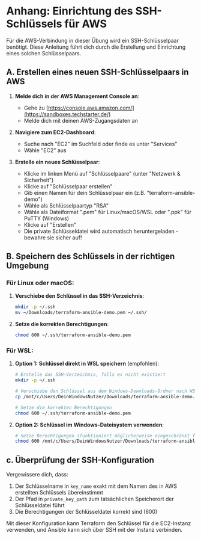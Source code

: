 # Anhang: Einrichtung des SSH-Schlüssels für AWS

Für die AWS-Verbindung in dieser Übung wird ein SSH-Schlüsselpaar benötigt. Diese Anleitung führt dich durch die Erstellung und Einrichtung eines solchen Schlüsselpaars.

## A. Erstellen eines neuen SSH-Schlüsselpaars in AWS

1. **Melde dich in der AWS Management Console an**:
   - Gehe zu [https://console.aws.amazon.com/](https://sandboxes.techstarter.de/)
   - Melde dich mit deinen AWS-Zugangsdaten an

2. **Navigiere zum EC2-Dashboard**:
   - Suche nach "EC2" im Suchfeld oder finde es unter "Services"
   - Wähle "EC2" aus

3. **Erstelle ein neues Schlüsselpaar**:
   - Klicke im linken Menü auf "Schlüsselpaare" (unter "Netzwerk & Sicherheit")
   - Klicke auf "Schlüsselpaar erstellen"
   - Gib einen Namen für dein Schlüsselpaar ein (z.B. "terraform-ansible-demo")
   - Wähle als Schlüsselpaartyp "RSA"
   - Wähle als Dateiformat ".pem" für Linux/macOS/WSL oder ".ppk" für PuTTY (Windows)
   - Klicke auf "Erstellen"
   - Die private Schlüsseldatei wird automatisch heruntergeladen - bewahre sie sicher auf!

## B. Speichern des Schlüssels in der richtigen Umgebung

### Für Linux oder macOS:

1. **Verschiebe den Schlüssel in das SSH-Verzeichnis**:
   ```bash
   mkdir -p ~/.ssh
   mv ~/Downloads/terraform-ansible-demo.pem ~/.ssh/
   ```

2. **Setze die korrekten Berechtigungen**:
   ```bash
   chmod 600 ~/.ssh/terraform-ansible-demo.pem
   ```

### Für WSL:

1. **Option 1: Schlüssel direkt in WSL speichern** (empfohlen):
   ```bash
   # Erstelle das SSH-Verzeichnis, falls es nicht existiert
   mkdir -p ~/.ssh
   
   # Verschiebe den Schlüssel aus dem Windows-Downloads-Ordner nach WSL
   cp /mnt/c/Users/DeinWindowsNutzer/Downloads/terraform-ansible-demo.pem ~/.ssh/
   
   # Setze die korrekten Berechtigungen
   chmod 600 ~/.ssh/terraform-ansible-demo.pem
   ```

2. **Option 2: Schlüssel im Windows-Dateisystem verwenden**:
   ```bash
   # Setze Berechtigungen (funktioniert möglicherweise eingeschränkt für Windows-Dateien)
   chmod 600 /mnt/c/Users/DeinWindowsNutzer/Downloads/terraform-ansible-demo.pem
   ```

## c. Überprüfung der SSH-Konfiguration

Vergewissere dich, dass:
1. Der Schlüsselname in `key_name` exakt mit dem Namen des in AWS erstellten Schlüssels übereinstimmt
2. Der Pfad in `private_key_path` zum tatsächlichen Speicherort der Schlüsseldatei führt
3. Die Berechtigungen der Schlüsseldatei korrekt sind (600)

Mit dieser Konfiguration kann Terraform den Schlüssel für die EC2-Instanz verwenden, und Ansible kann sich über SSH mit der Instanz verbinden.
